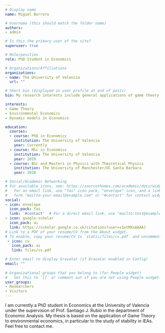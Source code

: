 ```yaml
---
# Display name
name: Miguel Borrero

# Username (this should match the folder name)
authors:
- admin

# Is this the primary user of the site?
superuser: true

# Role/position
role: PhD Student in Economics

# Organizations/Affiliations
organizations:
- name: The University of Valencia
  url: ""

# Short bio (displayed in user profile at end of posts)
bio: My research interests include general applications of game theory and environmental economics.

interests:
- Game Theory
- Environmental Economics
- Dynamic models in Economics

education:
  courses:
  - course: PhD in Economics
    institution: The University of Valencia
    year: Currently
  - course: MSc in Economics
    institution: The University of Valencia
    year: 2019
  - course: BSc and Masters in Physics with Theoretical Physics
    institution: The University of Manchester/UC Santa Barbara
    year: 2018

# Social/Academic Networking
# For available icons, see: https://sourcethemes.com/academic/docs/widgets/#icons
#   For an email link, use "fas" icon pack, "envelope" icon, and a link in the
#   form "mailto:your-email@example.com" or "#contact" for contact widget.
social:
- icon: envelope
  icon_pack: fas
  link: '#contact'  # For a direct email link, use "mailto:test@example.org".
- icon: google-scholar
  icon_pack: ai
  link: https://scholar.google.co.uk/citations?user=sIwtMXoAAAAJ
# Link to a PDF of your resume/CV from the About widget.
# To enable, copy your resume/CV to `static/files/cv.pdf` and uncomment the lines below.  
 - icon: cv
   icon_pack: ai
   link: files/cv.pdf

# Enter email to display Gravatar (if Gravatar enabled in Config)
email: ""
  
# Organizational groups that you belong to (for People widget)
#   Set this to `[]` or comment out if you are not using People widget.  
user_groups:
- Researchers
- Visitors
---
```

I am currently a PhD student in Economics at the University of Valencia under the supervision of Prof. Santiago J. Rubio in the department of Economic Analysis. My thesis is based on the application of Game Theory to environmental economics, in particular to the study of stability in IEAs. Feel free to contact me.
